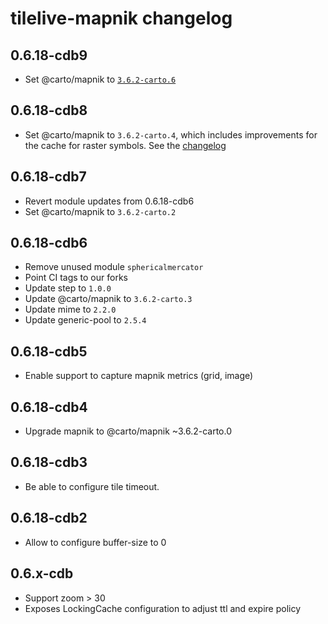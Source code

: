 # tilelive-mapnik changelog

## 0.6.18-cdb9
* Set @carto/mapnik to [`3.6.2-carto.6`](https://github.com/CartoDB/node-mapnik/blob/v3.6.2-carto/CHANGELOG.carto.md#362-carto6)

## 0.6.18-cdb8
* Set @carto/mapnik to `3.6.2-carto.4`, which includes improvements for the cache for raster symbols. See the [changelog](https://github.com/CartoDB/node-mapnik/blob/v3.6.2-carto/CHANGELOG.carto.md#362-carto4)

## 0.6.18-cdb7
* Revert module updates from 0.6.18-cdb6
* Set @carto/mapnik to `3.6.2-carto.2`

## 0.6.18-cdb6

* Remove unused module `sphericalmercator`
* Point CI tags to our forks
* Update step to `1.0.0`
* Update @carto/mapnik to `3.6.2-carto.3`
* Update mime to `2.2.0`
* Update generic-pool to `2.5.4`

## 0.6.18-cdb5

* Enable support to capture mapnik metrics (grid, image)

## 0.6.18-cdb4

* Upgrade mapnik to @carto/mapnik ~3.6.2-carto.0

## 0.6.18-cdb3

* Be able to configure tile timeout.

## 0.6.18-cdb2

* Allow to configure buffer-size to 0

## 0.6.x-cdb

* Support zoom > 30
* Exposes LockingCache configuration to adjust ttl and expire policy
